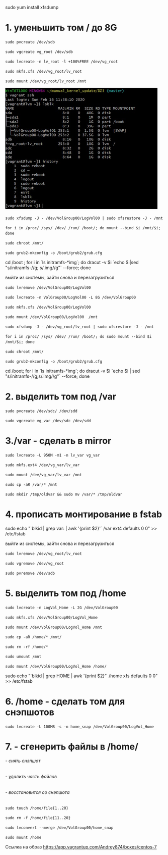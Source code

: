 sudo yum install xfsdump

# 1. уменьшить том / до 8G

`sudo pvcreate /dev/sdb`  

`sudo vgcreate vg_root /dev/sdb`  

`sudo lvcreate -n lv_root -l +100%FREE /dev/vg_root`

`sudo mkfs.xfs /dev/vg_root/lv_root`  

`sudo mount /dev/vg_root/lv_root /mnt`

![picture](https://github.com/Andrey874/manual_kernel_update/blob/master/HW3/1.jpg)

`sudo xfsdump -J - /dev/VolGroup00/LogVol00 | sudo xfsrestore -J - /mnt`  

`for i in /proc/ /sys/ /dev/ /run/ /boot/; do mount --bind $i /mnt/$i; done`  

`sudo chroot /mnt/`  

`sudo grub2-mkconfig -o /boot/grub2/grub.cfg`  

cd /boot ; for i in \`ls initramfs-*img\`; do dracut -v $i \`echo $i|sed "s/initramfs-//g; s/.img//g"\` --force; done  


выйти из системы, зайти снова и перезагрузиться

`sudo lvremove /dev/VolGroup00/LogVol00`  

`sudo lvcreate -n VolGroup00/LogVol00 -L 8G /dev/VolGroup00`  

`sudo mkfs.xfs /dev/VolGroup00/LogVol00`  

`sudo mount /dev/VolGroup00/LogVol00  /mnt`  

`sudo xfsdump -J - /dev/vg_root/lv_root | sudo xfsrestore -J - /mnt`  

`for i in /proc/ /sys/ /dev/ /run/ /boot/; do sudo mount --bind $i /mnt/$i; done`  

`sudo chroot /mnt/`  

`sudo grub2-mkconfig -o /boot/grub2/grub.cfg`  

cd /boot; for i in \`ls initramfs-*img\`; do dracut -v $i \`echo $i | sed "s/initramfs-//g;s/.img//g"\` --force; done  


# 2. выделить том под /var

`sudo pvcreate /dev/sdc/ /dev/sdd`  

`sudo vgcreate vg_var /dev/sdc /dev/sdd`  


# 3./var - сделать в mirror

`sudo lvcreate -L 950M -m1 -n lv_var vg_var`  

`sudo mkfs.ext4 /dev/vg_var/lv_var`  

`sudo mount /dev/vg_var/lv_var /mnt`  

`sudo cp -aR /var/* /mnt`  

`sudo mkdir /tmp/oldvar && sudo mv /var/* /tmp/oldvar`  


# 4. прописать монтирование в fstab  

sudo echo "\`blkid | grep var: | awk '{print $2}'\` /var ext4 defaults 0 0" >> /etc/fstab  


выйти из системы, зайти снова и перезагрузиться

`sudo lvremove /dev/vg_root/lv_root`  

`sudo vgremove /dev/vg_root`  

`sudo pvremove /dev/sdb`  


# 5. выделить том под /home

`sudo lvcreate -n LogVol_Home -L 2G /dev/VolGroup00`  

`sudo mkfs.xfs /dev/VolGroup00/LogVol_Home`  

`sudo mount /dev/VolGroup00/LogVol_Home /mnt`  

`sudo cp -aR /home/* /mnt/`  

 `sudo rm -rf /home/*`  
 
`sudo umount /mnt`  

`sudo mount /dev/VolGroup00/LogVol_Home /home/`  

sudo echo "\`blkid | grep HOME | awk '{print $2}'\` /home xfs defaults 0 0" >> /etc/fstab

# 6. /home - сделать том для снэпшотов

`sudo lvcreate -L 100MB -s -n home_snap /dev/VolGroup00/LogVol_Home`

# 7. - сгенерить файлы в /home/

###### - снять снэпшот  

###### - удалить часть файлов  

###### - восстановится со снэпшота  

`sudo touch /home/file{1..20}`  

`sudo rm -f /home/file{11..20}`  

`sudo lvconvert --merge /dev/VolGroup00/home_snap`  

`sudo mount /home`



Ссылка на образ
https://app.vagrantup.com/Andrey874/boxes/centos-7
